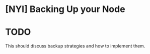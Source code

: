 # [NYI] Backing Up your Node

# TODO

This should discuss backup strategies and how to implement them.